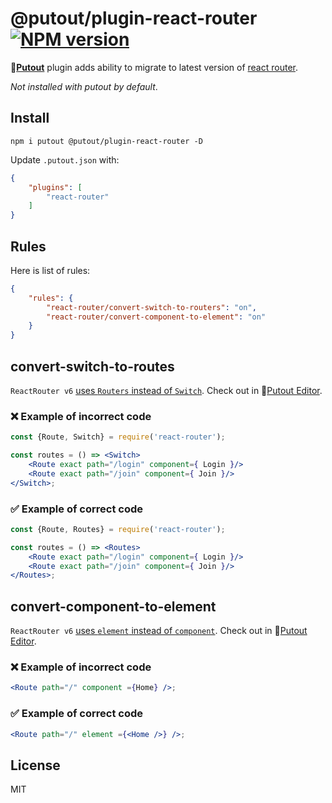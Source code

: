 # @putout/plugin-react-router [![NPM version][NPMIMGURL]][NPMURL]

[NPMIMGURL]: https://img.shields.io/npm/v/@putout/plugin-react-router.svg?style=flat&longCache=true
[NPMURL]: https://npmjs.org/package/@putout/plugin-react-router "npm"

🐊[**Putout**](https://github.com/coderaiser/putout) plugin adds ability to migrate to latest version of [react router](https://reactrouter.com/docs/en/v6/upgrading/v5).

*Not installed with putout by default*.

## Install

```
npm i putout @putout/plugin-react-router -D
```

Update `.putout.json` with:

```json
{
    "plugins": [
        "react-router"
    ]
}
```

## Rules

Here is list of rules:

```json
{
    "rules": {
        "react-router/convert-switch-to-routers": "on",
        "react-router/convert-component-to-element": "on"
    }
}
```

## convert-switch-to-routes

`ReactRouter v6` [uses `Routers` instead of `Switch`](https://reactrouter.com/docs/en/v6/upgrading/v5#upgrade-all-switch-elements-to-routes). Check out in 🐊[Putout Editor](https://putout.cloudcmd.io/#/gist/2030cd7141bf5f02bef896b19b9400ea/a1364326157c85b9e8fa33b6c87cb77ca5a2792f).

### ❌ Example of incorrect code

```jsx
const {Route, Switch} = require('react-router');

const routes = () => <Switch>
    <Route exact path="/login" component={ Login }/>
    <Route exact path="/join" component={ Join }/>
</Switch>;
```

### ✅ Example of correct code

```jsx
const {Route, Routes} = require('react-router');

const routes = () => <Routes>
    <Route exact path="/login" component={ Login }/>
    <Route exact path="/join" component={ Join }/>
</Routes>;
```

## convert-component-to-element

`ReactRouter v6` [uses `element` instead of `component`](https://reactrouter.com/docs/en/v6/components/route). Check out in 🐊[Putout Editor](https://putout.cloudcmd.io/#/gist/7fb5cf000b6a61d4003fccf2fcb39da3/1de6534c6151a20e021b3508e027fb0ee2449b0c).

### ❌ Example of incorrect code

```jsx
<Route path="/" component ={Home} />;
```

### ✅ Example of correct code

```jsx
<Route path="/" element ={<Home />} />;
```

## License

MIT
